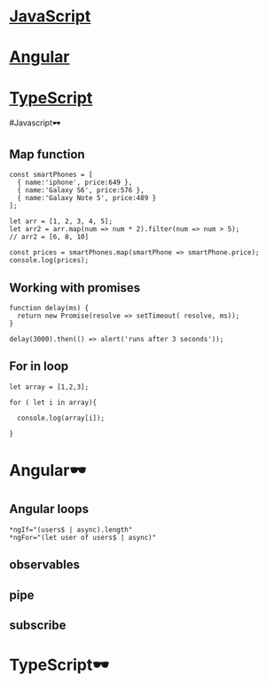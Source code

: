 # [JavaScript](#TyjavascriptpeScript🕶️)
# [Angular](#angular🕶️)
# [TypeScript](#typescript🕶️)

#Javascript🕶️

## Map function 

```
const smartPhones = [
  { name:'iphone', price:649 },
  { name:'Galaxy S6', price:576 },
  { name:'Galaxy Note 5', price:489 }
];

```
```
let arr = [1, 2, 3, 4, 5];
let arr2 = arr.map(num => num * 2).filter(num => num > 5);
// arr2 = [6, 8, 10]
```
```
const prices = smartPhones.map(smartPhone => smartPhone.price);
console.log(prices);
```

## Working with promises

```
function delay(ms) {
  return new Promise(resolve => setTimeout( resolve, ms));
}
```

```
delay(3000).then(() => alert('runs after 3 seconds'));
```

## For in loop

```
let array = [1,2,3];

for ( let i in array){
  
  console.log(array[i]);
  
}
```
# Angular🕶️
## Angular loops
```
*ngIf="(users$ | async).length"
*ngFor="(let user of users$ | async)"
```



## observables

## pipe

## subscribe



# TypeScript🕶️